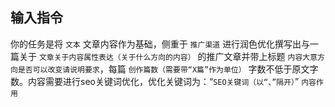 ## 输入指令

你的任务是将 `文本` 文章内容作为基础，侧重于 `推广渠道` 进行润色优化撰写出与一篇关于 `文章关于内容属性表达（关于什么方向的内容）` 的推广文章并带上标题 `内容大意方向是否可以改变请说明要求`，每篇 `创作篇数（需要带“X篇”作为单位）` 字数不低于原文字数。内容需要进行seo关键词优化，优化关键词为：“`SEO关键词（以“、”隔开）`” `内容作用`